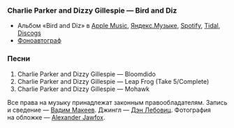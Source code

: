 ### Charlie Parker and Dizzy Gillespie — Bird and Diz

- Альбом «Bird and Diz» в
  [Apple Music](https://music.apple.com/album/1435957132),
  [Яндекс.Музыке](https://music.yandex.ru/album/6509294),
  [Spotify](https://open.spotify.com/album/28R4xxdsuM5J9k8LekSnrK),
  [Tidal](https://tidal.com/browse/album/94922361),
  [Discogs](https://www.discogs.com/master/176947)
- [Фоноавтограф](https://ru.wikipedia.org/wiki/Фоноавтограф)

### Песни

1. Charlie Parker and Dizzy Gillespie — Bloomdido
2. Charlie Parker and Dizzy Gillespie — Leap Frog (Take 5/Complete)
3. Charlie Parker and Dizzy Gillespie — Mohawk

Все права на музыку принадлежат законным правообладателям.
Запись и сведение — [Вадим Макеев](https://twitter.com/pepelsbey).
Джингл — [Дэн Лебовиц](https://www.youtube.com/channel/UC38A5qHrlc_Zgua7vL4b96w).
Фотография на обложке — [Alexander Jawfox](https://unsplash.com/photos/ts2e1Dia5Ec).
